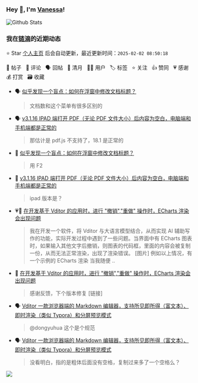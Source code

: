 ### Hey 👋, I'm [Vanessa](http://vanessa.b3log.org/)!

![Github Stats](https://github-readme-stats.vercel.app/api?username=Vanessa219&show_icons=true)

<!--events start -->

### 我在[链滴](https://ld246.com)的近期动态

⭐️ Star [个人主页](https://github.com/Vanessa219/Vanessa219) 后会自动更新，最近更新时间：`2025-02-02 08:50:18`

📝 帖子 &nbsp; 💬 评论 &nbsp; 🗣 回帖 &nbsp; 🌙 清月 &nbsp; 👨‍💻 用户 &nbsp; 🏷️ 标签 &nbsp; ⭐️ 关注 &nbsp; 👍 赞同 &nbsp; 💗 感谢 &nbsp; 💰 打赏 &nbsp; 🗃 收藏

* 🗣 [似乎发现一个盲点：如何在浮窗中修改文档标题？](https://ld246.com/article/1735908653643/comment/1735965676963#comments)

  > 文档数和这个菜单有很多区别的
* 🗣 [v3.1.16 IPAD 端打开 PDF（无论 PDF 文件大小）后内容为空白，电脑端和手机端都是正常的](https://ld246.com/article/1735746360467/comment/1735894510873#comments)

  > 那估计是 pdf.js 不支持了，18.1 是正常的
* 💬 [似乎发现一个盲点：如何在浮窗中修改文档标题？](https://ld246.com/article/1735908653643/comment/1735963045965#comments)

  > 用 F2
* 💬 [v3.1.16 IPAD 端打开 PDF（无论 PDF 文件大小）后内容为空白，电脑端和手机端都是正常的](https://ld246.com/article/1735746360467/comment/1735809601697#comments)

  > ipad 版本是？
* 💗📝 [在开发基于 Vditor 的应用时，进行 "撤销","重做" 操作时，ECharts 渲染会出现问题](https://ld246.com/article/1735311429928)

  > 我在开发一个软件，将 Vditor 与大语言模型结合，从而实现 AI 辅助写作的功能，实际开发过程中遇到了一些问题。当界面中有 ECharts 图表时，如果输入其他文字后撤销，则图表的代码框，里面的内容会被复制一份，从而无法正常渲染，出现了渲染错误。 [图片] 例如以上情况，有一个示例的 ECharts 渲染 当我随便 ..
* 💬 [在开发基于 Vditor 的应用时，进行 "撤销","重做" 操作时，ECharts 渲染会出现问题](https://ld246.com/article/1735311429928/comment/1735611307224#comments)

  > 感谢反馈，下个版本修复 [链接]
* 🗣 [Vditor 一款浏览器端的 Markdown 编辑器，支持所见即所得（富文本）、即时渲染（类似 Typora）和分屏预览模式](https://ld246.com/article/1549638745630/comment/1735293080312#comments)

  > @dongyuhua 这个是个规范
* 🗣 [Vditor 一款浏览器端的 Markdown 编辑器，支持所见即所得（富文本）、即时渲染（类似 Typora）和分屏预览模式](https://ld246.com/article/1549638745630/comment/1735293080312#comments)

  > 没看明白，指的是粗体后面没有空格，复制过来多了一个空格么？


<!--events end -->

<a title="Hits" target="_blank" href="https://github.com/Vanessa219/Vanessa219"><img src="https://hits.b3log.org/Vanessa219/Vanessa219.svg"></a>
